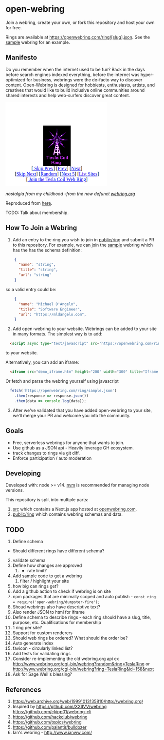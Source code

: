 # open-webring

Join a webring, create your own, or fork this repository and host your own for free.

Rings are available at https://openwebring.com/ring/[slug].json. See the [sample](public/ring/sample.json) webring for an example.

## Manifesto

Do you remember when the internet used to be fun? Back in the days before search engines indexed everything, before the internet was hyper-optimized for business, webrings were the de-facto way to discover content. Open-Webring is designed for hobbiests, enthusiasts, artists, and creatives that would like to build inclusive online communities around shared interests and help web-surfers discover great content. 


![tesla-coil-webring](/docs/tesla-coil.png)

*nostalgia from my childhood -from the now defunct [webring.org](https://web.archive.org/web/19991013135810/http://webring.org/)*

Reproduced from [here](http://www.ke5fx.com/tesla.html).

TODO: Talk about membership.

## How To Join a Webring

1. Add an entry to the ring you wish to join  in [public/ring](public/ring) and submit a PR to this repository. For example, we can join the [sample](public/ring/sample.json) webring which has the has the schema definition:

  ```json
      {
        "name": "string",
        "title": "string",
        "url": "string"
      }
  ```

  so a valid entry could be:

  ```json
      {
        "name": "Michael D'Angelo",
        "title": "Software Engineer",
        "url": "https://mldangelo.com",
      }
  ```

2. Add open-webring to your website. Webrings can be added to your site in many formats. The simplest way is to add:

  ```html
    <script async type="text/javascript" src="https://openwebring.com/ring/sample.js" charset="utf-8"></script>
  ```
  to your website. 

  Alternatively, you can add an iframe:

  ```html
    <iframe src="demo_iframe.htm" height="200" width="300" title="Iframe Example"></iframe>
  ``` 
 
  Or fetch and parse the webring yourself using javascript

  ```javascript
    fetch('https://openwebring.com/ring/sample.json')
      .then(response => response.json())
      .then(data => console.log(data));
  ```

3. After we've validated that you have added open-webring to your site, we'll merge your PR and welcome you into the community. 

## Goals

- Free, serverless webrings for anyone that wants to join.
- Use github as a JSON api - Heavily leverage GH ecosystem.
- track changes to rings via git diff.
- Enforce participation / auto moderation


## Developing

Developed with: node >= v14. [nvm](https://github.com/nvm-sh/nvm#installing-and-updating) is recommended for managing node versions.

This repository is split into multiple parts: 

1. [src](/src) which contains a Next.js app hosted at [openwebring.com](https://openwebring.com). 
2. [public/ring](public/ring) which contains webring schemas and data.

## TODO

1. Define schema
  - Should different rings have different schema?
2. validate schema
3. Define how changes are approved
   1. - rate limit?
4. Add sample code to get a webring
   1. filter / highlight your site
5. how big can rings get?
6. Add a github action to check if webring is on site
7. npm packages that are minimally scoped and auto publish - `const ring = require('open-webring/dumpster-fire');`
8. Shoud webrings also have descriptive text? 
9. Also render JSON to html for iframe 
10. Define schema to describe rings - each ring should have a slug, title, purpose, etc. Qualifications for membership 
11. 1 ring per site? 
12. Support for custom renderers
13. Should web rings be ordered? What should the order be?
14. Auto generate index
15. favicon - circularly linked list? 
16. Add tests for validating rings
17. Consider re-implementing the old webring.org api ex http://www.webring.org/cgi-bin/webring?random&ring=TeslaRing or http://www.webring.org/cgi-bin/webring?ring=TeslaRing&id=158&next
18. Ask for Sage Weil's blessing? 

## References

1. https://web.archive.org/web/19991013135810/http://webring.org/
1. Inspired by https://github.com/XXIIVV/webring https://github.com/ckipp01/webring-cli
2. https://github.com/hackclub/webring
3. https://github.com/topics/webring
4. https://github.com/palantir/bulldozer
5. Ian's webring - http://www.ianww.com/ 
